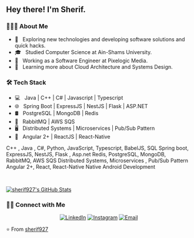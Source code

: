<h2> Hey there! I'm Sherif.</h2>

<h3> 👨🏻‍💻 About Me </h3>

- 🤔 &nbsp; Exploring new technologies and developing software solutions and quick hacks.
- 🎓 &nbsp; Studied Computer Science at Ain-Shams University.
- 💼 &nbsp; Working as a Software Engineer at Pixelogic Media.
- 🌱 &nbsp; Learning more about Cloud Architecture and Systems Design.

<h3>🛠 Tech Stack</h3>

- 💻 &nbsp; Java | C++ | C# | Javascript | Typescript
- 🌐 &nbsp; Spring Boot | ExpressJS | NestJS | Flask | ASP.NET
- 🛢 &nbsp; PostgreSQL | MongoDB | Redis
- 🔧 &nbsp; RabbitMQ | AWS SQS
- 🖥 &nbsp; Distributed Systems | Microservices | Pub/Sub Pattern
- 🎩 &nbsp; Angular 2+ | ReactJS | React-Native


C++ , Java ,  C#, Python,  JavaScript, Typescript, BabelJS, SQL 
Spring boot, ExpressJS, NestJS, Flask , Asp.net
Redis, PostgreSQL, MongoDB, RabbitMQ, AWS SQS
Distributed Systems, Microservices , Pub/Sub Pattern
Angular 2+, React, React-Native
Native Android Development


<br/>

[![sherif927's GitHub Stats](https://github-readme-stats.vercel.app/api?username=sherif927&show_icons=true)](https://github.com/sherif927)

<h3> 🤝🏻 Connect with Me </h3>

<p align="center">
<a href="https://www.linkedin.com/in/sherif-amr/"><img alt="LinkedIn" src="https://img.shields.io/badge/LinkedIn-Aditya%20Vikram%20Singh-blue?style=flat-square&logo=linkedin"></a>
<a href="https://www.instagram.com/sherif_amr927"><img alt="Instagram" src="https://img.shields.io/badge/Instagram-adityavs__-blue?style=flat-square&logo=instagram"></a>
<a href="sherif.amr.927@gmail.com"><img alt="Email" src="https://img.shields.io/badge/Email-avsingh@umass.edu-blue?style=flat-square&logo=gmail"></a>
</p>

⭐️ From [sherif927](https://github.com/AVS1508)
